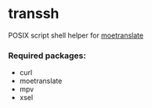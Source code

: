 # transsh
POSIX script shell helper for [moetranslate](https://github.com/rlapz/moetranslate)

### Required packages:
* curl
* moetranslate
* mpv
* xsel
